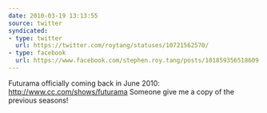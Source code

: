 ```yaml
---
date: 2010-03-19 13:13:55
source: twitter
syndicated:
- type: twitter
  url: https://twitter.com/roytang/statuses/10721562570/
- type: facebook
  url: https://www.facebook.com/stephen.roy.tang/posts/101859356518609
---
```


Futurama officially coming back in June 2010: http://www.cc.com/shows/futurama Someone give me a copy of the previous seasons!